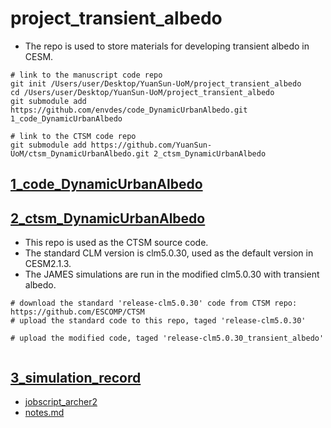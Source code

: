# project_transient_albedo

- The repo is used to store materials for developing transient albedo in CESM.

```
# link to the manuscript code repo
git init /Users/user/Desktop/YuanSun-UoM/project_transient_albedo
cd /Users/user/Desktop/YuanSun-UoM/project_transient_albedo
git submodule add https://github.com/envdes/code_DynamicUrbanAlbedo.git 1_code_DynamicUrbanAlbedo

# link to the CTSM code repo
git submodule add https://github.com/YuanSun-UoM/ctsm_DynamicUrbanAlbedo.git 2_ctsm_DynamicUrbanAlbedo
```

## [1_code_DynamicUrbanAlbedo](./1_code_DynamicUrbanAlbedo)



## [2_ctsm_DynamicUrbanAlbedo](./2_ctsm_DynamicUrbanAlbedo)

- This repo is used as the CTSM source code.
- The standard CLM version is clm5.0.30, used as the default version in CESM2.1.3.
- The JAMES simulations are run in the modified clm5.0.30 with transient albedo.

```
# download the standard 'release-clm5.0.30' code from CTSM repo: https://github.com/ESCOMP/CTSM
# upload the standard code to this repo, taged 'release-clm5.0.30'

# upload the modified code, taged 'release-clm5.0.30_transient_albedo'


```



## [3_simulation_record](./3_simulation_record)

- [jobscript_archer2](./3_simulation_record/jobscript_archer2)
- [notes.md](2_model_DynamicUrbanAlbedo/notes.md)